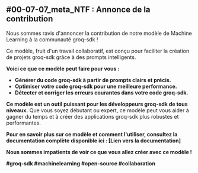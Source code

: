 ##  #00-07-07_meta_NTF : Annonce de la contribution

Nous sommes ravis d'annoncer la contribution de notre modèle de Machine Learning à la communauté groq-sdk !

Ce modèle, fruit d'un travail collaboratif, est conçu pour faciliter la création de projets groq-sdk grâce à des prompts intelligents. 

**Voici ce que ce modèle peut faire pour vous :**

* **Générer du code groq-sdk à partir de prompts clairs et précis.**
* **Optimiser votre code groq-sdk pour une meilleure performance.**
* **Détecter et corriger les erreurs courantes dans votre code groq-sdk.**

**Ce modèle est un outil puissant pour les développeurs groq-sdk de tous niveaux.** Que vous soyez débutant ou expert, ce modèle peut vous aider à gagner du temps et à créer des applications groq-sdk plus robustes et performantes.

**Pour en savoir plus sur ce modèle et comment l'utiliser, consultez la documentation complète disponible ici : [Lien vers la documentation]**

**Nous sommes impatients de voir ce que vous allez créer avec ce modèle !**

**#groq-sdk #machinelearning #open-source #collaboration**



